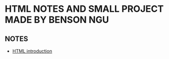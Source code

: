# HTML NOTES AND SMALL PROJECT MADE BY BENSON NGU
## NOTES
- [HTML introduction](https://github.com/BensonNgu/HTML-notes/tree/main/Html-intro)